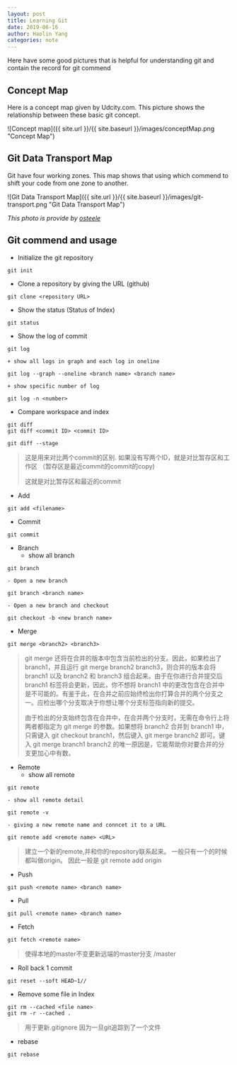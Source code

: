 ```yaml
---
layout: post
title: Learning Git
date: 2019-06-16
author: Haolin Yang
categories: note
---
```


Here have some good pictures that is helpful for understanding git and contain the record for git commend

## Concept Map
Here is a concept map given by Udcity.com. This picture shows the relationship between these basic git concept. 

![Concept map]({{ site.url }}/{{ site.baseurl }}/images/conceptMap.png "Concept Map")

## Git Data Transport Map
Git have four working zones. This map shows that using which commend to shift your code from one zone to another.

![Git Data Transport Map]({{ site.url }}/{{ site.baseurl }}/images/git-transport.png "Git Data Transport Map")

*This photo is provide by [osteele](https://blog.osteele.com/2008/05/my-git-workflow/)*

## Git commend and usage
* Initialize the git repository
```
git init
```

* Clone a repository by giving the URL (github)
```
git clone <repository URL>
```

* Show the status (Status of Index)
```
git status
```

* Show the log of commit
```
git log
```
    + show all logs in graph and each log in oneline
```
git log --graph --oneline <branch name> <branch name>
```
    + show specific number of log
```
git log -n <number>
```

* Compare workspace and index
```
git diff
git diff <commit ID> <commit ID>
```
```
git diff --stage
```
>这是用来对比两个commit的区别.
>如果没有写两个ID，就是对比暂存区和工作区 （暂存区是最近commit的commit的copy)
>
>这就是对比暂存区和最近的commit

* Add 
```
git add <filename>
```

* Commit
```
git commit
```

* Branch
    - show all branch
```
git branch 
```
    - Open a new branch
```
git branch <branch name>
```
    - Open a new branch and checkout 
```
git checkout -b <new branch name>
```

* Merge
```
git merge <branch2> <branch3>
```
>git merge 还将在合并的版本中包含当前检出的分支。因此，如果检出了 branch1，并且运行 git merge branch2 branch3，则合并的版本会将 branch1 以及 branch2 和 branch3 组合起来。由于在你进行合并提交后 branch1 标签将会更新，因此，你不想将 branch1 中的更改包含在合并中是不可能的。有鉴于此，在合并之前应始终检出你打算合并的两个分支之一。应检出哪个分支取决于你想让哪个分支标签指向新的提交。
>
>由于检出的分支始终包含在合并中，在合并两个分支时，无需在命令行上将两者都指定为 git merge 的参数。如果想将 branch2 合并到 branch1 中，只需键入 git checkout branch1，然后键入 git merge branch2 即可。键入 git merge branch1 branch2 的唯一原因是，它能帮助你对要合并的分支更加心中有数。

* Remote
    - show all remote
```
git remote
```
    - show all remote detail
```
git remote -v
```
    - giving a new remote name and conncet it to a URL
```
git remote add <remote name> <URL>
```
>建立一个新的remote,并和你的repository联系起来。 一般只有一个的时候都叫做origin。 
因此一般是 git remote add origin <URL>

* Push
```
git push <remote name> <branch name>    
```

* Pull
```
git pull <remote name> <branch name>
```

* Fetch
```
git fetch <remote name>
```
>使得本地的master不变更新远端的master分支 <remote name>/master

* Roll back 1 commit
```
git reset --soft HEAD~1//
```

* Remove some file in Index
```
git rm --cached <file name>
git rm -r --cached . 
```
>用于更新.gitignore
因为一旦git追踪到了一个文件

* rebase
```
git rebase
```